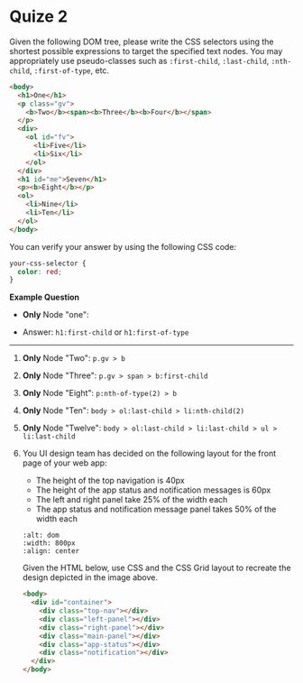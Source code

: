 # Quize 2

Given the following DOM tree, please write the CSS selectors using the shortest possible expressions to target the specified text nodes. You may appropriately use pseudo-classes such as `:first-child`, `:last-child`, `:nth-child`, `:first-of-type`, etc.

```html
<body>
  <h1>One</h1>
  <p class="gv">
    <b>Two</b><span><b>Three</b><b>Four</b></span>
  </p>
  <div>
    <ol id="fv">
      <li>Five</li>
      <li>Six</li>
    </ol>
  </div>
  <h1 id="me">Seven</h1>
  <p><b>Eight</b></p>
  <ol>
    <li>Nine</li>
    <li>Ten</li>
  </ol>
</body>
```

You can verify your answer by using the following CSS code:

```css
your-css-selector {
  color: red;
}
```

**Example Question**

- **Only** Node "one":

- Answer: `h1:first-child` or `h1:first-of-type`

---

1. **Only** Node "Two": `p.gv > b`

2. **Only** Node "Three": `p.gv > span > b:first-child`

3. **Only** Node "Eight": `p:nth-of-type(2) > b`
4. **Only** Node "Ten": `body > ol:last-child > li:nth-child(2)`
5. **Only** Node "Twelve": `body > ol:last-child > li:last-child > ul > li:last-child`

6. You UI design team has decided on the following layout for the front page of your web app:

   - The height of the top navigation is 40px
   - The height of the app status and notification messages is 60px
   - The left and right panel take 25% of the width each
   - The app status and notification message panel takes 50% of the width each

   ```{image} ../assets/img/layout.jpg
   :alt: dom
   :width: 800px
   :align: center
   ```

   Given the HTML below, use CSS and the CSS Grid layout to recreate the design depicted in the image above.

   ```html
   <body>
     <div id="container">
       <div class="top-nav"></div>
       <div class="left-panel"></div>
       <div class="right-panel"></div>
       <div class="main-panel"></div>
       <div class="app-status"></div>
       <div class="notification"></div>
     </div>
   </body>
   ```
